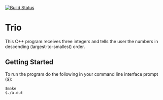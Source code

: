 [![Build Status](https://travis-ci.com/mmichelon/Trio.svg?branch=master)](https://travis-ci.com/mmichelon/Trio)

# Trio

This C++ program receives three integers and tells the user the numbers in descending (largest-to-smallest) order.

## Getting Started

To run the program do the following in your command line interface prompt ($):

```
$make
$./a.out
```
